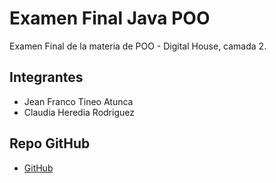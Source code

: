 # Examen Final Java POO

Examen Final de la materia de POO - Digital House, camada 2.

## Integrantes

- Jean Franco Tineo Atunca
- Claudia Heredia Rodriguez

## Repo GitHub
- [GitHub](https://github.com/Digital-House-Repos/java-final)
